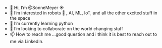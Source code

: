 - 👋 Hi, I’m @SonneMeyer ☀️ 
- 👀 I’m interested in robots 🤖 , AI, ML, IoT, and all the other excited stuff in the space 
- 🌱 I’m currently learning python 
- 💞️ I’m looking to collaborate on the world changing stuff
- 📫 How to reach me ...good question and i think it is best to reach out to me via LinkedIn. 

<!---
SonneMeyer/SonneMeyer is a ✨ special ✨ repository because its `README.md` (this file) appears on your GitHub profile.
You can click the Preview link to take a look at your changes.
--->
